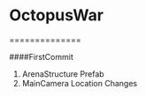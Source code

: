 # OctopusWar
==============

####FirstCommit 
1. ArenaStructure Prefab
2. MainCamera Location Changes
